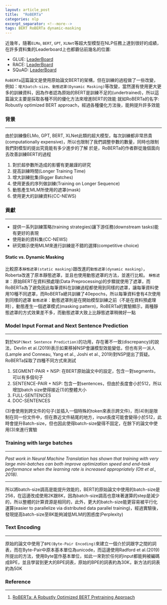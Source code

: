 ```yaml
---
layout: article_post
title:  "RoBERTa"
categories: nlp 
excerpt_separator: <!--more-->
tags: BERT RoBERTa dynamic-masking 
---
```


近幾年，隨著`ELMo`, `BERT`, `GPT`, `XLNet`等超大型模型在NLP任務上達到很好的成績，在許多資料集的Leaderboard上也都霸佔前幾名的位置:

- GLUE: [LeaderBoard](https://gluebenchmark.com/leaderboard/)
- RACE: [LeaderBoard](http://www.qizhexie.com/data/RACE_leaderboard.html)
- SQuAD: [LeaderBoard](https://rajpurkar.github.io/SQuAD-explorer/)

`RoBERTa`這篇論文是使用原始論文BERT的架構，但在訓練的過程做了一些改變，例如：`增大batch-size`、`動態遮罩(Dynamic Masking)`等改變，當然還有使用更大更多的訓練資料，因為作者認為原始的BERT是訓練不足的(undertrained)，所以這篇論文主要是採取各種不同的優化方法來增進BERT的效能
就如RoBERTa的名字: Robustly optimized BERT approach，經過各種優化方法後，能夠提升許多效能

<!--more-->

### 背景
---

由於訓練像ELMo, GPT, BERT, XLNet此類的超大模型，每次訓練都非常昂貴(computationally expensive)，所以也限制了我們調整參數的數量，同時也限制我們對模型的提出究竟能有多少進步的了解
於是，RoBERTa的作者群從幾個面向去改善訓練BERT的過程

1. 對於超參數所造成的影響有更嚴謹的研究
2. 提高訓練時間(Longer Training Time)
3. 增大訓練批集(Bigger Batches)
4. 使用更長的序列做訓練(Training on Longer Sequence)
5. 動態產生MLM所使用的遮罩(mask)
6. 使用更大的訓練資料(CC-NEWS)

### 貢獻
---

- 提供一系列訓練策略(training strategies)讓下游任務(downstream tasks)能有更好的表現
- 使用新的資料集(CC-NEWS)
- 研究顯示使用MLM來進行訓練是不錯的選擇(competitive choice)

#### Static vs. Dynamic Masking

比較原本`靜態遮罩(static masking)`跟改進的`動態遮罩(dynamic masking)`，Roberta改進了原本靜態遮罩，並且也使用動態遮罩的方法，並進行比較。
`靜態遮罩`：原始BERT在資料預處理(Data Preprocessing)的步驟就使用了遮罩，而RoBERTa為了避免因此每筆資料在訓練過程都使用到同樣的遮罩，讓每筆資料使用10種不同遮罩，而RoBERTa總共訓練了40epochs，所以每筆資料會有4次使用到同樣的遮罩
`動態遮罩`：動態遮罩則是在開始模型訓練之前（不是在資料預處理時），動態產生一個遮罩模式(masking pattern)，RoBERTa的實驗顯示，兩種靜態遮罩的方式效果差不多，而動態遮罩大致上比靜態遮罩稍微好一點

### Model Input Format and Next Sentence Prediction
---

對於`NSP(Next Sentence Prediction)`的功用，存在著不一致(discrepancy)的說法，Devlin et al.(2019)表示如果移掉NSP會讓模型效能變低，但也有另一派人(Lample and Conneau, Yang et al., Joshi et al., 2019)對NSP提出了質疑。RoBERTa採取了四種不同方式來測試

1. SEGMENT-PAIR + NSP: 在BERT原始論文中的設定，包含一對segments，可以有多個句子
2. SENTENCE-PAIR + NSP: 包含一對sentences，但由於長度會小於512，所以增加batch size使得接近(1)的整體大小
3. FULL-SENTENCES
4. DOC-SENTENCES

(3)會使用到跨文件的句子(並插入一個特殊的token來表示跨文件)，而(4)則是限制在同一份文件中，但在靠近文件結尾的地方，input長度可能會變得小於512，此時會提升Batch-size，但也因此使得batch-size變得不固定，在餘下的論文中使用(3)來進行實驗

### Training with large batches

---
*Past work in Neural Machine Translation has shown that training with very large mini-batches can both improve optimization speed and end-task performance when the learning rate is increased appropriately (Ott et al., 2018).*

---

所以將batch-size調高是能提升效能的，BERT的原始論文中使用的batch-size是256，在這邊改成使用2K跟8K，因為batch-size調高也意味著運算的step是減少的，所以整體的計算資源是相同的，此外，更大的batch-size能更容易被平行化運算(easier to parallelize via distributed data parallel training)，經過實驗後，發現提高batch-size至8K能夠減低MLM的困惑度(Perplexity)

### Text Encoding
---

原始的論文中使用了`BPE(Byte-Pair Encoding)`來建立一個介於詞跟字之間的詞表，而在Byte-Pair中原本基本單位為unicode，而這邊使用Radford et al.(2019)所提出的方法，使用Byte當作基本單位，如此一來對於任何的input都能夠被編碼成BPE，並且學習到更大的BPE詞表，原始的BPE的詞表約為30K，新方法的詞表約為50K


### Reference
---

1. [RoBERTa: A Robustly Optimized BERT Pretraining Approach](https://arxiv.org/pdf/1907.11692.pdf)

